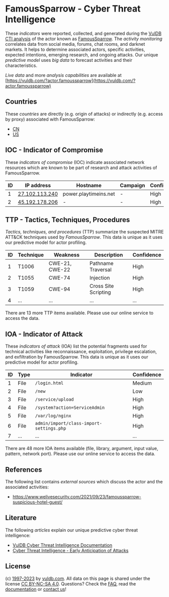 # FamousSparrow - Cyber Threat Intelligence

These _indicators_ were reported, collected, and generated during the [VulDB CTI analysis](https://vuldb.com/?kb.cti) of the actor known as [FamousSparrow](https://vuldb.com/?actor.famoussparrow). The _activity monitoring_ correlates data from social media, forums, chat rooms, and darknet markets. It helps to determine associated actors, specific activities, expected intentions, emerging research, and ongoing attacks. Our unique _predictive model_ uses _big data_ to forecast activities and their characteristics.

_Live data_ and more _analysis capabilities_ are available at [https://vuldb.com/?actor.famoussparrow](https://vuldb.com/?actor.famoussparrow)

## Countries

These _countries_ are directly (e.g. origin of attacks) or indirectly (e.g. access by proxy) associated with FamousSparrow:

* [CN](https://vuldb.com/?country.cn)
* [US](https://vuldb.com/?country.us)

## IOC - Indicator of Compromise

These _indicators of compromise_ (IOC) indicate associated network resources which are known to be part of research and attack activities of FamousSparrow.

ID | IP address | Hostname | Campaign | Confidence
-- | ---------- | -------- | -------- | ----------
1 | [27.102.113.240](https://vuldb.com/?ip.27.102.113.240) | power.playtimeins.net | - | High
2 | [45.192.178.206](https://vuldb.com/?ip.45.192.178.206) | - | - | High

## TTP - Tactics, Techniques, Procedures

_Tactics, techniques, and procedures_ (TTP) summarize the suspected MITRE ATT&CK techniques used by _FamousSparrow_. This data is unique as it uses our predictive model for actor profiling.

ID | Technique | Weakness | Description | Confidence
-- | --------- | -------- | ----------- | ----------
1 | T1006 | CWE-21, CWE-22 | Pathname Traversal | High
2 | T1055 | CWE-74 | Injection | High
3 | T1059 | CWE-94 | Cross Site Scripting | High
4 | ... | ... | ... | ...

There are 13 more TTP items available. Please use our online service to access the data.

## IOA - Indicator of Attack

These _indicators of attack_ (IOA) list the potential fragments used for technical activities like reconnaissance, exploitation, privilege escalation, and exfiltration by FamousSparrow. This data is unique as it uses our predictive model for actor profiling.

ID | Type | Indicator | Confidence
-- | ---- | --------- | ----------
1 | File | `/login.html` | Medium
2 | File | `/new` | Low
3 | File | `/service/upload` | High
4 | File | `/system?action=ServiceAdmin` | High
5 | File | `/var/log/nginx` | High
6 | File | `admin/import/class-import-settings.php` | High
7 | ... | ... | ...

There are 48 more IOA items available (file, library, argument, input value, pattern, network port). Please use our online service to access the data.

## References

The following list contains _external sources_ which discuss the actor and the associated activities:

* https://www.welivesecurity.com/2021/09/23/famoussparrow-suspicious-hotel-guest/

## Literature

The following _articles_ explain our unique predictive cyber threat intelligence:

* [VulDB Cyber Threat Intelligence Documentation](https://vuldb.com/?kb.cti)
* [Cyber Threat Intelligence - Early Anticipation of Attacks](https://www.scip.ch/en/?labs.20201022)

## License

(c) [1997-2023](https://vuldb.com/?kb.changelog) by [vuldb.com](https://vuldb.com/?kb.about). All data on this page is shared under the license [CC BY-NC-SA 4.0](https://creativecommons.org/licenses/by-nc-sa/4.0/). Questions? Check the [FAQ](https://vuldb.com/?kb.faq), read the [documentation](https://vuldb.com/?kb) or [contact us](https://vuldb.com/?contact)!
